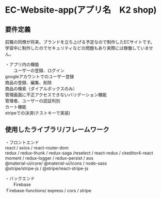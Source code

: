 # EC-Website-app(アプリ名　K2 shop)

## **要件定義**<br/>
前職の同僚が将来、ブランドを立ち上げる予定なので制作したECサイトです。<br/>
学習中に制作したのでセキュリティなどの問題もあり実際には稼働していません。<br/>

・アプリ内の機能<br/>
　　ユーザーの登録、ログイン<br/>
 googleアカウントでのユーザー登録<br/>
 商品の登録、編集、削除<br/>
 商品の検索（ダイアルボックスのみ）<br/>
 管理画面に不正アクセスできないバリデーション機能<br/>
 管理者、ユーザーの認証判別<br/>
 カート機能<br/>
 stripeでの決済(テストキーで実装)<br/>
 

## **使用したライブラリ/フレームワーク**<br/>
・フロントエンド<br/>
 react / axios / react-router-dom<br/>
 redux / redux-thunk / redux-saga /reselect / react-redux / ckeditor4-react<br/>
 moment / redux-logger / redux-persist / aos<br/>
 @material-ui/core/ @material-ui/icons / node-sass<br/>
 @stripe/stripe-js / @stripe/react-stripe-js<br/>
 
・バックエンド<br/>
　　Firebase<br/>
  ｆirebase-functions/ express / cors / stripe<br/>
